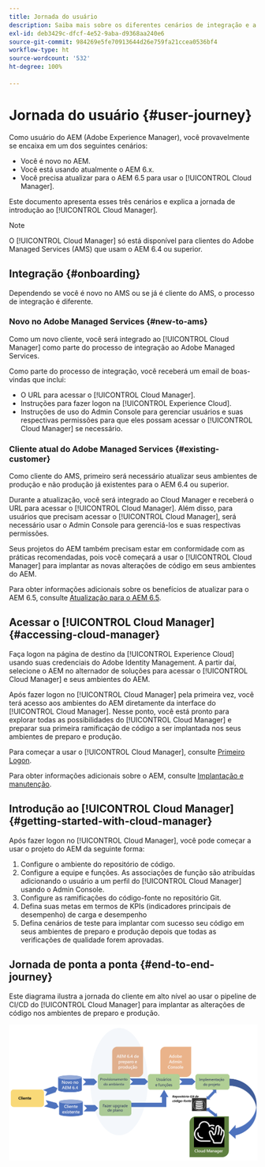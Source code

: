 ```yaml
---
title: Jornada do usuário
description: Saiba mais sobre os diferentes cenários de integração e a introdução ao Cloud Manager.
exl-id: deb3429c-dfcf-4e52-9aba-d9368aa240e6
source-git-commit: 984269e5fe70913644d26e759fa21ccea0536bf4
workflow-type: ht
source-wordcount: '532'
ht-degree: 100%

---
```



# Jornada do usuário {#user-journey}

Como usuário do AEM (Adobe Experience Manager), você provavelmente se encaixa em um dos seguintes cenários:

* Você é novo no AEM.
* Você está usando atualmente o AEM 6.x.
* Você precisa atualizar para o AEM 6.5 para usar o [!UICONTROL Cloud Manager].

Este documento apresenta esses três cenários e explica a jornada de introdução ao [!UICONTROL Cloud Manager].

>[!NOTE]
>
>O [!UICONTROL Cloud Manager] só está disponível para clientes do Adobe Managed Services (AMS) que usam o AEM 6.4 ou superior.

## Integração {#onboarding}

Dependendo se você é novo no AMS ou se já é cliente do AMS, o processo de integração é diferente.

### Novo no Adobe Managed Services {#new-to-ams}

Como um novo cliente, você será integrado ao [!UICONTROL Cloud Manager] como parte do processo de integração ao Adobe Managed Services.

Como parte do processo de integração, você receberá um email de boas-vindas que inclui:

* O URL para acessar o [!UICONTROL Cloud Manager].
* Instruções para fazer logon na [!UICONTROL Experience Cloud].
* Instruções de uso do Admin Console para gerenciar usuários e suas respectivas permissões para que eles possam acessar o [!UICONTROL Cloud Manager] se necessário.

### Cliente atual do Adobe Managed Services {#existing-customer}

Como cliente do AMS, primeiro será necessário atualizar seus ambientes de produção e não produção já existentes para o AEM 6.4 ou superior.

Durante a atualização, você será integrado ao Cloud Manager e receberá o URL para acessar o [!UICONTROL Cloud Manager]. Além disso, para usuários que precisam acessar o [!UICONTROL Cloud Manager], será necessário usar o Admin Console para gerenciá-los e suas respectivas permissões.

Seus projetos do AEM também precisam estar em conformidade com as práticas recomendadas, pois você começará a usar o [!UICONTROL Cloud Manager] para implantar as novas alterações de código em seus ambientes do AEM.

Para obter informações adicionais sobre os benefícios de atualizar para o AEM 6.5, consulte [Atualização para o AEM 6.5](https://experienceleague.adobe.com/pt-br/docs/experience-manager-65/content/implementing/deploying/upgrading/upgrade).

## Acessar o [!UICONTROL Cloud Manager] {#accessing-cloud-manager}

Faça logon na página de destino da [!UICONTROL Experience Cloud] usando suas credenciais do Adobe Identity Management. A partir daí, selecione o AEM no alternador de soluções para acessar o [!UICONTROL Cloud Manager] e seus ambientes do AEM.

Após fazer logon no [!UICONTROL Cloud Manager] pela primeira vez, você terá acesso aos ambientes do AEM diretamente da interface do [!UICONTROL Cloud Manager]. Nesse ponto, você está pronto para explorar todas as possibilidades do [!UICONTROL Cloud Manager] e preparar sua primeira ramificação de código a ser implantada nos seus ambientes de preparo e produção.

Para começar a usar o [!UICONTROL Cloud Manager], consulte [Primeiro Logon](/help/getting-started/first-time-login.md).

Para obter informações adicionais sobre o AEM, consulte [Implantação e manutenção](https://experienceleague.adobe.com/pt-br/docs/experience-manager-65/content/implementing/deploying/deploying/deploy).

## Introdução ao [!UICONTROL Cloud Manager] {#getting-started-with-cloud-manager}

Após fazer logon no [!UICONTROL Cloud Manager], você pode começar a usar o projeto do AEM da seguinte forma:

1. Configure o ambiente do repositório de código.
1. Configure a equipe e funções. As associações de função são atribuídas adicionando o usuário a um perfil do [!UICONTROL Cloud Manager] usando o Admin Console.
1. Configure as ramificações do código-fonte no repositório Git.
1. Defina suas metas em termos de KPIs (indicadores principais de desempenho) de carga e desempenho 
1. Defina cenários de teste para implantar com sucesso seu código em seus ambientes de preparo e produção depois que todas as verificações de qualidade forem aprovadas.

## Jornada de ponta a ponta {#end-to-end-journey}

Este diagrama ilustra a jornada do cliente em alto nível ao usar o pipeline de CI/CD do [!UICONTROL Cloud Manager] para implantar as alterações de código nos ambientes de preparo e produção.

![Jornada de ponta a ponta](/help/assets/screen_shot_2018-05-15at124004pm.png)
